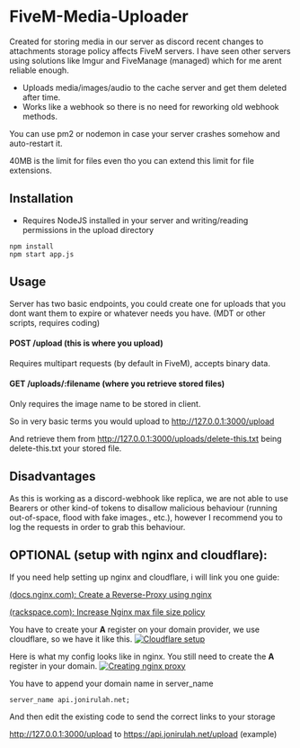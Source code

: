 # FiveM-Media-Uploader
Created for storing media in our server as discord recent changes to attachments storage policy affects FiveM servers. I have seen other servers using solutions like Imgur and FiveManage (managed) which for me arent reliable enough.

- Uploads media/images/audio to the cache server and get them deleted after time.
- Works like a webhook so there is no need for reworking old webhook methods.

You can use pm2 or nodemon in case your server crashes somehow and auto-restart it.

40MB is the limit for files even tho you can extend this limit for file extensions.

## Installation
-	Requires NodeJS installed in your server and writing/reading permissions in the upload directory
```shell
npm install
npm start app.js
```
## Usage
Server has two basic endpoints, you could create one for uploads that you dont want them to expire or whatever needs you have. (MDT or other scripts, requires coding)

#### POST /upload (this is where you upload)
Requires multipart requests (by default in FiveM), accepts binary data.

#### GET /uploads/:filename (where you retrieve stored files)
Only requires the image name to be stored in client.

So in very basic terms you would upload to http://127.0.0.1:3000/upload

And retrieve them from http://127.0.0.1:3000/uploads/delete-this.txt being delete-this.txt your stored file.

## Disadvantages
As this is working as a discord-webhook like replica, we are not able to use Bearers or other kind-of tokens to disallow malicious behaviour (running out-of-space, flood with fake images., etc.), however I recommend you to log the requests in order to grab this behaviour. 

## OPTIONAL (setup with nginx and cloudflare):

If you need help setting up nginx and cloudflare, i will link you one guide:

[(docs.nginx.com): Create a Reverse-Proxy using nginx](https://docs.nginx.com/nginx/admin-guide/web-server/reverse-proxy/ "Create a reverse-proxy using nginx")

[(rackspace.com): Increase Nginx max file size policy](https://docs.rackspace.com/docs/limit-file-upload-size-in-nginx "Increase NGINX max-file-size")
&nbsp;

You have to create your **A** register on your domain provider, we use cloudflare, so we have it like this.
[![Cloudflare setup](https://i.imgur.com/HfwUgRs.png "Cloudflare setup")](https://i.imgur.com/HfwUgRs.png "Cloudflare setup")

Here is what my config looks like in nginx. You still need to create the **A** register in your domain.
[![Creating nginx proxy](https://i.imgur.com/h4o6Fgy.png "Creating nginx proxy")](https://i.imgur.com/h4o6Fgy.png "Creating nginx proxy")

You have to append your domain name in server_name

``server_name api.jonirulah.net;``

And then edit the existing code to send the correct links to your storage 

http://127.0.0.1:3000/upload to https://api.jonirulah.net/upload (example)
